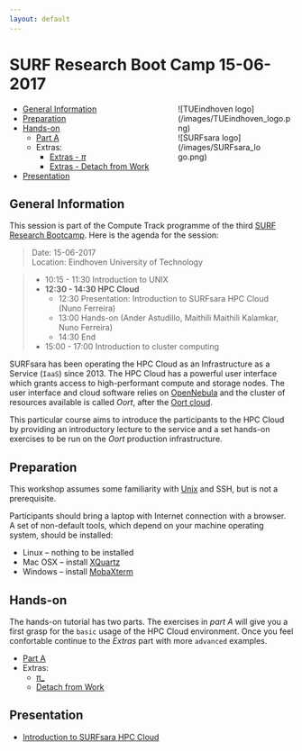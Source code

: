 ```yaml
---
layout: default
---
```


# SURF Research Boot Camp 15-06-2017

<div style="float:right;max-width:205px;" markdown="1">
![TUEindhoven logo](/images/TUEindhoven_logo.png)

<div style="max-width:150px;" markdown="1">
![SURFsara logo](/images/SURFsara_logo.png)
</div>
</div>

* [General Information](#general) <br>
* [Preparation](#preparation) <br>
* [Hands-on](#hands-on) <br>
  * [Part A](partA)
  * Extras:
    * [Extras - _&pi;_](extraPI)
    * [Extras - Detach from Work](extraDetachWork)
* [Presentation](#presentations)

## <a name="general"></a>General Information
This session is part of the Compute Track programme of the third [SURF Research Bootcamp](https://surfresearchbootcamp.nl/). Here is the agenda for the session:

> Date: 15-06-2017     
> Location: Eindhoven University of Technology

> * 10:15 - 11:30 Introduction to UNIX
> * **12:30 - 14:30 HPC Cloud** 
>     * 12:30 Presentation: Introduction to SURFsara HPC Cloud (Nuno Ferreira)   
>     * 13:00 Hands-on (Ander Astudillo, Maithili Maithili Kalamkar, Nuno Ferreira) 
>     * 14:30 End 
> * 15:00 - 17:00 Introduction to cluster computing

SURFsara has been operating the HPC Cloud as an Infrastructure as a Service (`IaaS`) since 2013.
The HPC Cloud has a powerful user interface which grants access to high-performant compute and storage nodes.
The user interface and cloud software relies on [OpenNebula](http://opennebula.org/) and the cluster of resources available is called _Oort_, after the [Oort cloud](https://en.wikipedia.org/wiki/Oort_cloud).

This particular course aims to introduce the participants to the HPC Cloud by providing an introductory lecture to the service and a set hands-on exercises to be run on the _Oort_ production infrastructure.


## <a name="preparation"></a>Preparation

This workshop assumes some familiarity with [Unix](https://learncodethehardway.org/unix/) and SSH, but is not a prerequisite.

Participants should bring a laptop with Internet connection with a browser. A set of non-default tools, which depend on your machine operating system, should be installed: 

* Linux – nothing to be installed
* Mac OSX – install [XQuartz](https://www.xquartz.org)
* Windows – install [MobaXterm](http://mobaxterm.mobatek.net)


## <a name="hands-on"></a> Hands-on
The hands-on tutorial has two parts. The exercises in *part A* will give you a first grasp for the `basic` usage of the HPC Cloud environment. Once you feel confortable continue to the *Extras* part with more `advanced` examples.

  * [Part A](partA)
  * Extras:
    * [&pi;_](extraPI)
    * [Detach from Work](extraDetachWork)

## <a name="presentations"></a> Presentation

* [Introduction to SURFsara HPC Cloud](presentations/intro-hpc-cloud-20170615.pdf)
